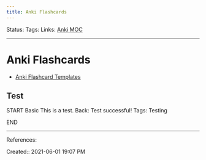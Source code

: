 ```yaml
---
title: Anki Flashcards
---
```

Status:
Tags: 
Links: [Anki MOC](out/anki-moc.md)
___
# Anki Flashcards
- [Anki Flashcard Templates](out/anki-flashcard-templates.md)
## Test
START
Basic
This is a test.
Back: Test successful!
Tags: Testing
<!--ID: 1622596094825-->
END

___
References:

Created:: 2021-06-01 19:07 PM